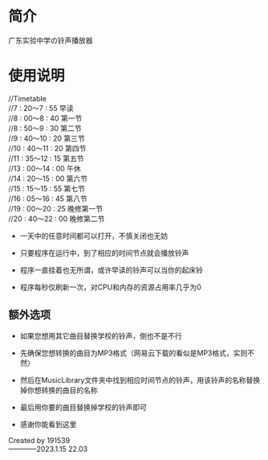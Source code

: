 # 简介  
广东实验中学の铃声播放器  
  
# 使用说明
//Timetable  
//7  : 20～7  : 55 	早读  
//8  : 00～8  : 40 	第一节	  
//8  : 50～9  : 30 	第二节  
//9  : 40～10 : 20 	第三节  
//10 : 40～11 : 20 	第四节  
//11 : 35～12 : 15 	第五节  
//13 : 00～14 : 00 	午休  
//14 : 20～15 : 00 	第六节  
//15 : 15～15 : 55 	第七节  
//16 : 05～16 : 45 	第八节  
//19 : 00～20 : 25 	晚修第一节  
//20 : 40～22 : 00 	晚修第二节  

* 一天中的任意时间都可以打开，不慎关闭也无妨  
* 只要程序在运行中，到了相应的时间节点就会播放铃声  
* 程序一直挂着也无所谓，或许早读的铃声可以当你的起床铃  
  
* 程序每秒仅刷新一次，对CPU和内存的资源占用率几乎为0  
  
## 额外选项  
* 如果您想用其它曲目替换学校的铃声，倒也不是不行  
* 先确保您想转换的曲目为MP3格式（网易云下载的看似是MP3格式，实则不然）  
* 然后在MusicLibrary文件夹中找到相应时间节点的铃声，用该铃声的名称替换掉你想转换的曲目的名称  
* 最后用你要的曲目替换掉学校的铃声即可  
  
* 感谢你能看到这里  

Created by 191539  
							————2023.1.15  22.03  
